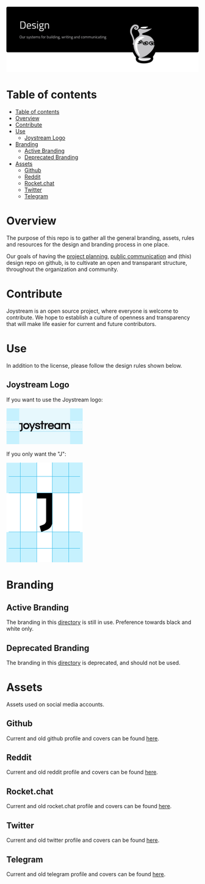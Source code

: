 <p align="center"><img src="design-repo.svg"></p>

# Table of contents

- [Table of contents](#table-of-contents)
- [Overview](#overview)
- [Contribute](#contribute)
- [Use](#use)
  - [Joystream Logo](#joystream-logo)
- [Branding](#branding)
  - [Active Branding](#active-branding)
  - [Deprecated Branding](#deprecated-branding)
- [Assets](#assets)
  - [Github](#github)
  - [Reddit](#reddit)
  - [Rocket.chat](#rocketchat)
  - [Twitter](#twitter)
  - [Telegram](#telegram)


# Overview

The purpose of this repo is to gather all the general branding, assets, rules and resources for the design and branding process in one place.

Our goals of having the [project planning](https://github.com/JoyStream/joystream), [public communication](https://github.com/Joystream/communications) and (this) design repo on github, is to cultivate an open and transparant structure, throughout the organization and community.

# Contribute

Joystream is an open source project, where everyone is welcome to contribute. We hope to establish a culture of openness and transparency that will make life easier for current and future contributors.

# Use

In addition to the license, please follow the design rules shown below.

## Joystream Logo

If you want to use the Joystream logo:

<p align="left"><img width=200px src="joystream-rule.svg"></p>

If you only want the "J":

<p align="left"><img width=200px src="j-rule.svg"></p>

# Branding

## Active Branding

The branding in this [directory](https://github.com/Joystream/design/branding/active) is still in use. Preference towards black and white only.

## Deprecated Branding

The branding in this [directory](https://github.com/Joystream/design/branding/deprecated) is deprecated, and should not be used.

# Assets

Assets used on social media accounts.

## Github

Current and old github profile and covers can be found [here](https://github.com/Joystream/design/assets/github).

## Reddit

Current and old reddit profile and covers can be found [here](https://github.com/Joystream/design/assets/reddit).

## Rocket.chat

Current and old rocket.chat profile and covers can be found [here](https://github.com/Joystream/design/assets/rocket-chat).

## Twitter

Current and old twitter profile and covers can be found [here](https://github.com/Joystream/design/assets/twitter).

## Telegram

Current and old telegram profile and covers can be found [here](https://github.com/Joystream/design/assets/telegram).
